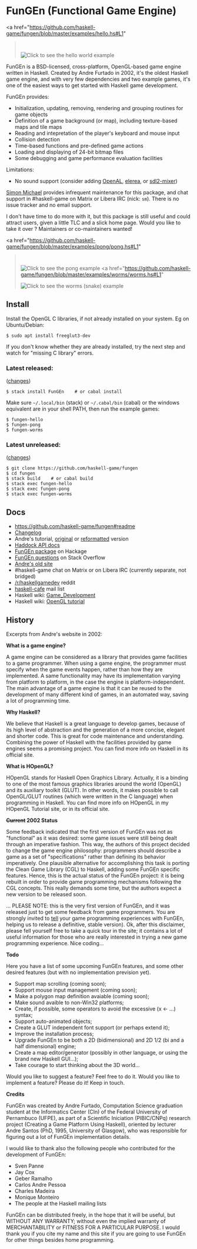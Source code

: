 # **FunGEn** (**Fun**ctional **G**ame **En**gine)

<a href="https://github.com/haskell-game/fungen/blob/master/examples/hello.hs#L1"
  ><img border=0 src="site/logo.gif" title="Click to see the hello world example" style="margin-top:2em;"></a>

FunGEn is a BSD-licensed, cross-platform, OpenGL-based game engine written in Haskell. 
Created by Andre Furtado in 2002, it's the oldest Haskell game engine,
and with very few dependencies and two example games,
it's one of the easiest ways to get started with Haskell game development.

FunGEn provides:

* Initialization, updating, removing, rendering and grouping routines for game objects
* Definition of a game background (or map), including texture-based maps and tile maps
* Reading and intepretation of the player's keyboard and mouse input
* Collision detection
* Time-based functions and pre-defined game actions
* Loading and displaying of 24-bit bitmap files
* Some debugging and game performance evaluation facilities

Limitations:

* No sound support 
  (consider adding 
  [OpenAL](https://hackage.haskell.org/package/OpenAL), 
  [elerea](https://hackage.haskell.org/package/elerea), or 
  [sdl2-mixer](https://hackage.haskell.org/package/sdl2-mixer))

[Simon Michael](https://joyful.com) provides infrequent maintenance for this package,
and chat support in #haskell-game on Matrix or Libera IRC (nick: `sm`). 
There is no issue tracker and no email support.

I don't have time to do more with it, but this package is still useful
and could attract users, given a little TLC and a slick home page.
Would you like to take it over ? Maintainers or co-maintainers wanted!

<a href="https://github.com/haskell-game/fungen/blob/master/examples/pong/pong.hs#L1"
  ><img border=0 src="site/pong.png" title="Click to see the pong example" style="margin-top:2em;"></a>
<a href="https://github.com/haskell-game/fungen/blob/master/examples/worms/worms.hs#L1"
  ><img border=0 src="site/worms.png" title="Click to see the worms (snake) example" style="margin-top:1em;"></a>

## Install

Install the OpenGL C libraries, if not already installed on your system.
Eg on Ubuntu/Debian:
```
$ sudo apt install freeglut3-dev
```
 If you don't know whether they are already installed, try the next step and watch for "missing C library" errors.

### Latest released:

([changes](https://hackage.haskell.org/package/FunGEn/changelog))
```
$ stack install FunGEn    # or cabal install
```
Make sure `~/.local/bin` (stack) or `~/.cabal/bin` (cabal) or the windows equivalent are in your shell PATH, then run the example games:

```
$ fungen-hello
$ fungen-pong
$ fungen-worms
```

### Latest unreleased:

([changes](https://github.com/haskell-game/fungen/blob/master/CHANGES.md#L1))

```
$ git clone https://github.com/haskell-game/fungen
$ cd fungen
$ stack build    # or cabal build
$ stack exec fungen-hello
$ stack exec fungen-pong
$ stack exec fungen-worms
``````


## Docs

- https://github.com/haskell-game/fungen#readme
- [Changelog](CHANGES.md)
- Andre's tutorial, [original](https://htmlpreview.github.io/?https://github.com/haskell-game/fungen/blob/master/site/example.html) or [reformatted](TUTORIAL.md#fungen-pong-tutorial) version
- [Haddock API docs](https://hackage.haskell.org/package/FunGEn/docs/Graphics-UI-Fungen.html)
- [FunGEn package](https://hackage.haskell.org/package/FunGEn) on Hackage
- [FunGEn questions](https://stackoverflow.com/search?tab=newest&q=fungen) on Stack Overflow
- [Andre's old site](https://www.cin.ufpe.br/~haskell/fungen)
- #haskell-game chat on Matrix or on Libera IRC (currently separate, not bridged)
- [/r/haskellgamedev](https://www.reddit.com/r/haskellgamedev) reddit
- [haskell-cafe](https://www.haskell.org/haskellwiki/Mailing_lists) mail list
- Haskell wiki: [Game_Development](https://www.haskell.org/haskellwiki/Game_Development)
- Haskell wiki: [OpenGL tutorial](https://www.haskell.org/haskellwiki/OpenGLTutorial1)


## History

Excerpts from Andre's website in 2002:

**What is a game engine?**

A game engine can be considered as a library that provides game facilities
to a game programmer. When using a game engine, the programmer must
specify when the game events happen, rather than how they are
implemented. A same functionality may have its implementation varying from
platform to platform, in the case the engine is platform-independent. The
main advantage of a game engine is that it can be reused to the
development of many different kind of games, in an automated way, saving a
lot of programming time.

**Why Haskell?**

We believe that Haskell is a great language to develop games, because of
its high level of abstraction and the generation of a more concise,
elegant and shorter code. This is great for code maintenance and
understanding. Combining the power of Haskell with the facilities provided
by game engines seems a promising project. You can find more info on
Haskell in its official site.

**What is HOpenGL?**

HOpenGL stands for Haskell Open Graphics Library. Actually, it is a
binding to one of the most famous graphics libraries around the world
(OpenGL) and its auxiliary toolkit (GLUT). In other words, it makes
possible to call OpenGL/GLUT routines (which were written in the C
language) when programming in Haskell. You can find more info on HOpenGL
in my HOpenGL Tutorial site, or in its official site.

**<s>Current</s> 2002 Status**

Some feedback indicated that the first version of FunGEn was not as "functional" as it was desired: some game issues were still being dealt through an imperative fashion. This way, the authors of this project decided to change the game engine philosophy: programmers should describe a game as a set of "specifications" rather than defining its behavior imperatively. One plausible alternative for accomplishing this task is porting the Clean Game Library (CGL) to Haskell, adding some FunGEn specific features. Hence, this is the actual status of the FunGEn project: it is being rebuilt in order to provide game programming mechanisms following the CGL concepts. This really demands some time, but the authors expect a new version to be released soon.

... PLEASE NOTE: this is the very first version of FunGEn, and it was released just to get some feedback from game programmers. You are strongly invited to <A HREF="mailto:awbf@cin.ufpe.br">tell</A> your game programming experiences with FunGEn, helping us to release a definitive, stable version). Ok, after this disclaimer, please fell yourself free to take a quick tour in the site; it contains a lot of useful information for those who are really interested in trying a new game programming experience. Nice coding...

**Todo**

Here you have a list of some upcoming FunGEn features, and some other
desired features (but with no implementation prevision yet).

- Support map scrolling (coming soon);
- Support mouse input management (coming soon);
- Make a polygon map definition avaiable (coming soon);
- Make sound avaible to non-Win32 platforms;
- Create, if possible, some operators to avoid the excessive (x <- ...) syntax;
- Support auto-animated objects;
- Create a GLUT independent font support (or perhaps extend it);
- Improve the installation process;
- Upgrade FunGEn to be both a 2D (bidimensional) and 2D 1/2 (bi and a half dimensional) engine;
- Create a map editor/generator (possibly in other language, or using the brand new Haskell GUI...);
- Take courage to start thinking about the 3D world...

Would you like to suggest a feature? Feel free to do it. Would you like to
implement a feature? Please do it! Keep in touch.

**Credits**

FunGEn was created by Andre Furtado, Computation Science graduation
student at the Informatics Center (CIn) of the Federal University of
Pernambuco (UFPE), as part of a Scientific Iniciation (PIBIC/CNPq)
research project (Creating a Game Platform Using Haskell), oriented by
lecturer Andre Santos (PhD, 1995, University of Glasgow), who was
responsible for figuring out a lot of FunGEn implementation details.

I would like to thank also the following people who contributed for the development of FunGEn:

- Sven Panne
- Jay Cox
- Geber Ramalho
- Carlos Andre Pessoa
- Charles Madeira
- Monique Monteiro
- The people at the Haskell mailing lists

FunGEn can be distributed freely, in the hope that it will be useful, but
WITHOUT ANY WARRANTY; without even the implied warranty of MERCHANTABILITY
or FITNESS FOR A PARTICULAR PURPOSE. I would thank you if you cite my name
and this site if you are going to use FunGEn for other things besides home
programming.
